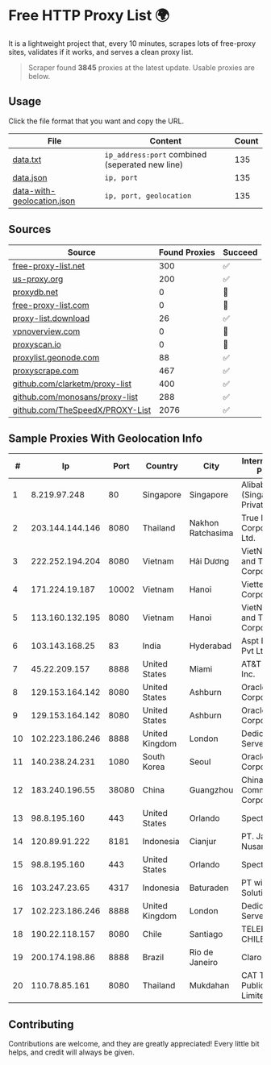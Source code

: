 
# Free HTTP Proxy List 🌍

It is a lightweight project that, every 10 minutes, scrapes lots of free-proxy sites, validates if it works, and serves a clean proxy list.


> Scraper found **3845** proxies at the latest update. Usable proxies are below.

## Usage

Click the file format that you want and copy the URL.


|File|Content|Count|
|----|-------|-----|
|[data.txt](https://raw.githubusercontent.com/themiralay/Proxy-List-World/master/data.txt)|`ip_address:port` combined (seperated new line)|135|
|[data.json](https://raw.githubusercontent.com/themiralay/Proxy-List-World/master/data.json)|`ip, port`|135|
|[data-with-geolocation.json](https://raw.githubusercontent.com/themiralay/Proxy-List-World/master/data-with-geolocation.json)|`ip, port, geolocation`|135|

## Sources

|Source|Found Proxies|Succeed|
|------|-------------|-------|
|[free-proxy-list.net](https://free-proxy-list.net)|300|✅|
|[us-proxy.org](https://www.us-proxy.org)|200|✅|
|[proxydb.net](http://proxydb.net)|0|🚫|
|[free-proxy-list.com](https://free-proxy-list.com/?page=&port=&type%5B%5D=http&type%5B%5D=https&up_time=0&search=Search)|0|🚫|
|[proxy-list.download](https://www.proxy-list.download/HTTP)|26|✅|
|[vpnoverview.com](https://vpnoverview.com/privacy/anonymous-browsing/free-proxy-servers)|0|🚫|
|[proxyscan.io](https://www.proxyscan.io)|0|🚫|
|[proxylist.geonode.com](https://proxylist.geonode.com/api/proxy-list?limit=300&page=1&sort_by=lastChecked&sort_type=desc&protocols=http,https)|88|✅|
|[proxyscrape.com](https://api.proxyscrape.com/v2/?request=displayproxies&protocol=http&timeout=10000&country=all&ssl=all&anonymity=all)|467|✅|
|[github.com/clarketm/proxy-list](https://raw.githubusercontent.com/clarketm/proxy-list/master/proxy-list-raw.txt)|400|✅|
|[github.com/monosans/proxy-list](https://raw.githubusercontent.com/monosans/proxy-list/main/proxies/http.txt)|288|✅|
|[github.com/TheSpeedX/PROXY-List](https://raw.githubusercontent.com/TheSpeedX/PROXY-List/master/http.txt)|2076|✅|


## Sample Proxies With Geolocation Info

|#|Ip|Port|Country|City|Internet Service Provider|
|-|--|----|-------|----|-------------------------|
|1|8.219.97.248|80|Singapore|Singapore|Alibaba Cloud (Singapore) Private Limited|
|2|203.144.144.146|8080|Thailand|Nakhon Ratchasima|True Internet Corporation CO. Ltd.|
|3|222.252.194.204|8080|Vietnam|Hải Dương|VietNam Post and Telecom Corporation|
|4|171.224.19.187|10002|Vietnam|Hanoi|Viettel Corporation|
|5|113.160.132.195|8080|Vietnam|Hanoi|VietNam Post and Telecom Corporation|
|6|103.143.168.25|83|India|Hyderabad|Aspt Networks Pvt Ltd|
|7|45.22.209.157|8888|United States|Miami|AT&T Services, Inc.|
|8|129.153.164.142|8080|United States|Ashburn|Oracle Corporation|
|9|129.153.164.142|8080|United States|Ashburn|Oracle Corporation|
|10|102.223.186.246|8888|United Kingdom|London|Dedicated Servers|
|11|140.238.24.231|1080|South Korea|Seoul|Oracle Corporation|
|12|183.240.196.55|38080|China|Guangzhou|China Mobile Communications Corporation|
|13|98.8.195.160|443|United States|Orlando|Spectrum|
|14|120.89.91.222|8181|Indonesia|Cianjur|PT. Java Digital Nusantara|
|15|98.8.195.160|443|United States|Orlando|Spectrum|
|16|103.247.23.65|4317|Indonesia|Baturaden|PT wifian Solution|
|17|102.223.186.246|8888|United Kingdom|London|Dedicated Servers|
|18|190.22.118.157|8080|Chile|Santiago|TELEFÓNICA CHILE S.A.|
|19|200.174.198.86|8888|Brazil|Rio de Janeiro|Claro S.A|
|20|110.78.85.161|8080|Thailand|Mukdahan|CAT Telecom Public Company Limited|



## Contributing

Contributions are welcome, and they are greatly appreciated! Every
little bit helps, and credit will always be given.

